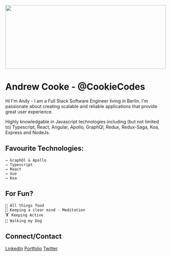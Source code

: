 <p>
  <img src="https://images.unsplash.com/photo-1541140134513-85a161dc4a00?ixlib=rb-1.2.1&ixid=eyJhcHBfaWQiOjEyMDd9&auto=format&fit=crop&w=2250&q=800" height="200" width="100%" />
</p>


# Andrew Cooke - @CookieCodes

Hi I'm Andy - I am a Full Stack Software Engineer living in Berlin. I'm passionate about creating scalable and reliable applications that provide great user experience.

Highly knowledgable in Javascript technologies including (but not limited to) Typescript, React, Angular, Apollo, GraphQl, Redux, Redux-Saga, Koa, Express and NodeJs.

## Favourite Technologies:

```
→ GraphQl & Apollo
→ Typescript
→ React
→ Vue
→ Koa
```

## For Fun?

```
🌮 All things food
🧘 Keeping a clear mind - Meditation
🏋️ Keeping Active
🐶 Walking my Dog
```


## Connect/Contact

[LinkedIn](https://www.linkedin.com/in/andrewcooke89/)
[Portfolio](https://www.andrewcooke.dev)
[Twitter](https://twitter.com/CodesCookie)

